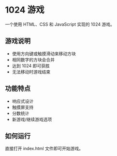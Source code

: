 # 1024 游戏

一个使用 HTML、CSS 和 JavaScript 实现的 1024 游戏。

## 游戏说明

- 使用方向键或触摸滑动来移动方块
- 相同数字的方块会合并
- 达到 1024 即可获胜
- 无法移动时游戏结束

## 功能特点

- 响应式设计
- 触摸屏支持
- 分数统计
- 新游戏/继续游戏选项

## 如何运行

直接打开 index.html 文件即可开始游戏。
